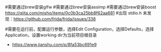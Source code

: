#需要通过brew安装glfw
#需要通过brew安装assimp
#需要通过brew安装boost https://qiita.com/misho/items/0c0b3ca25bb8f62aa681
#出现 stdio.h 未发现：https://github.com/frida/frida/issues/338

#需要在运行前，配置运行参数，选择Edit Configuration，选择Defaults，选择Application，设置working dir为当前项目根目录
* https://www.jianshu.com/p/8fa53bc691e9